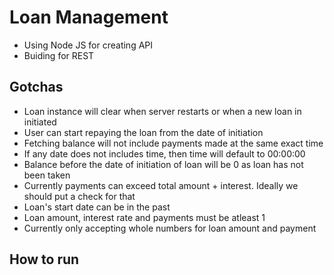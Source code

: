 # Loan Management

* Using Node JS for creating API
* Buiding for REST

## Gotchas

* Loan instance will clear when server restarts or when a new loan in initiated
* User can start repaying the loan from the date of initiation
* Fetching balance will not include payments made at the same exact time
* If any date does not includes time, then time will default to 00:00:00
* Balance before the date of initiation of loan will be 0 as loan has not been taken
* Currently payments can exceed total amount + interest. Ideally we should put a check for that
* Loan's start date can be in the past
* Loan amount, interest rate and payments must be atleast 1
* Currently only accepting whole numbers for loan amount and payment

## How to run
